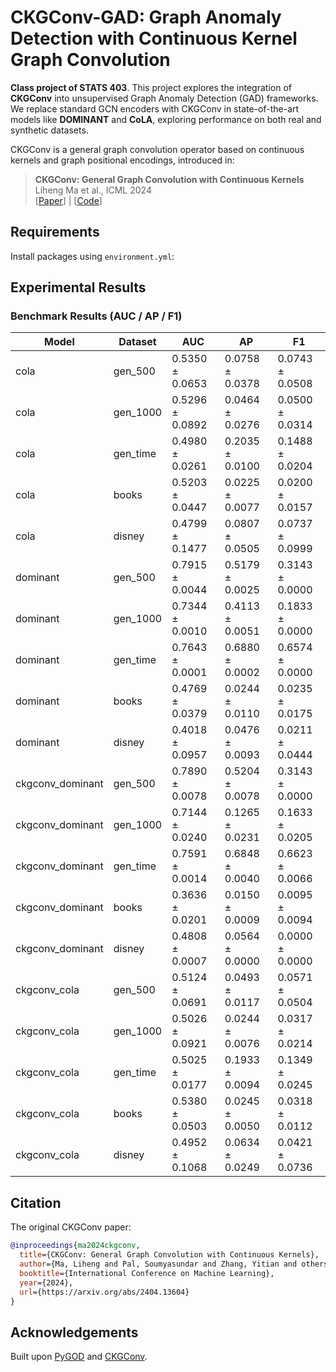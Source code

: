 # CKGConv-GAD: Graph Anomaly Detection with Continuous Kernel Graph Convolution

**Class project of STATS 403**. This project explores the integration of **CKGConv** into unsupervised Graph Anomaly Detection (GAD) frameworks. We replace standard GCN encoders with CKGConv in state-of-the-art models like **DOMINANT** and **CoLA**, exploring performance on both real and synthetic datasets.

CKGConv is a general graph convolution operator based on continuous kernels and graph positional encodings, introduced in:

> **CKGConv: General Graph Convolution with Continuous Kernels**  
> Liheng Ma et al., ICML 2024  
> [[Paper](https://arxiv.org/abs/2404.13604)] | [[Code](https://github.com/networkslab/CKGConv)]

## Requirements
 
Install packages using `environment.yml`:

##  Experimental Results

### Benchmark Results (AUC / AP / F1)

| Model            | Dataset     | AUC             | AP              | F1              |
|------------------|-------------|------------------|------------------|------------------|
| cola             | gen_500     | 0.5350 ± 0.0653  | 0.0758 ± 0.0378  | 0.0743 ± 0.0508  |
| cola             | gen_1000    | 0.5296 ± 0.0892  | 0.0464 ± 0.0276  | 0.0500 ± 0.0314  |
| cola             | gen_time    | 0.4980 ± 0.0261  | 0.2035 ± 0.0100  | 0.1488 ± 0.0204  |
| cola             | books       | 0.5203 ± 0.0447  | 0.0225 ± 0.0077  | 0.0200 ± 0.0157  |
| cola             | disney      | 0.4799 ± 0.1477  | 0.0807 ± 0.0505  | 0.0737 ± 0.0999  |
| dominant         | gen_500     | 0.7915 ± 0.0044  | 0.5179 ± 0.0025  | 0.3143 ± 0.0000  |
| dominant         | gen_1000    | 0.7344 ± 0.0010  | 0.4113 ± 0.0051  | 0.1833 ± 0.0000  |
| dominant         | gen_time    | 0.7643 ± 0.0001  | 0.6880 ± 0.0002  | 0.6574 ± 0.0000  |
| dominant         | books       | 0.4769 ± 0.0379  | 0.0244 ± 0.0110  | 0.0235 ± 0.0175  |
| dominant         | disney      | 0.4018 ± 0.0957  | 0.0476 ± 0.0093  | 0.0211 ± 0.0444  |
| ckgconv_dominant | gen_500     | 0.7890 ± 0.0078  | 0.5204 ± 0.0078  | 0.3143 ± 0.0000  |
| ckgconv_dominant | gen_1000    | 0.7144 ± 0.0240  | 0.1265 ± 0.0231  | 0.1633 ± 0.0205  |
| ckgconv_dominant | gen_time    | 0.7591 ± 0.0014  | 0.6848 ± 0.0040  | 0.6623 ± 0.0066  |
| ckgconv_dominant | books       | 0.3636 ± 0.0201  | 0.0150 ± 0.0009  | 0.0095 ± 0.0094  |
| ckgconv_dominant | disney      | 0.4808 ± 0.0007  | 0.0564 ± 0.0000  | 0.0000 ± 0.0000  |
| ckgconv_cola     | gen_500     | 0.5124 ± 0.0691  | 0.0493 ± 0.0117  | 0.0571 ± 0.0504  |
| ckgconv_cola     | gen_1000    | 0.5026 ± 0.0921  | 0.0244 ± 0.0076  | 0.0317 ± 0.0214  |
| ckgconv_cola     | gen_time    | 0.5025 ± 0.0177  | 0.1933 ± 0.0094  | 0.1349 ± 0.0245  |
| ckgconv_cola     | books       | 0.5380 ± 0.0503  | 0.0245 ± 0.0050  | 0.0318 ± 0.0112  |
| ckgconv_cola     | disney      | 0.4952 ± 0.1068  | 0.0634 ± 0.0249  | 0.0421 ± 0.0736  |


## Citation

The original CKGConv paper:

```bibtex
@inproceedings{ma2024ckgconv,
  title={CKGConv: General Graph Convolution with Continuous Kernels},
  author={Ma, Liheng and Pal, Soumyasundar and Zhang, Yitian and others},
  booktitle={International Conference on Machine Learning},
  year={2024},
  url={https://arxiv.org/abs/2404.13604}
}
```

## Acknowledgements

Built upon [PyGOD](https://github.com/pygod-team/pygod) and [CKGConv](https://github.com/networkslab/CKGConv).

